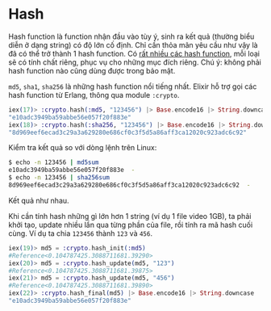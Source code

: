 # Hash
Hash function là function nhận đầu vào tùy ý, sinh ra kết quả (thường biểu diễn
ở dạng string) có độ lớn cố định.
Chỉ cần thỏa mãn yêu cầu như vậy là đã có thể trở thành 1 hash function.
Có [rất nhiều các hash function](https://en.wikipedia.org/wiki/List_of_hash_functions#Non-cryptographic_hash_functions), mỗi loại sẽ có tính chất riêng, phục vụ cho những mục đích riêng.
Chú ý: không phải hash function nào cũng dùng được trong bảo mật.

`md5`, `sha1`, `sha256` là những hash function nổi tiếng nhất.
Elixir hỗ trợ gọi các hash function từ Erlang, thông qua module `:crypto`.

```elixir
iex(17)> :crypto.hash(:md5, "123456") |> Base.encode16 |> String.downcase
"e10adc3949ba59abbe56e057f20f883e"
iex(18)> :crypto.hash(:sha256, "123456") |> Base.encode16 |> String.downcase
"8d969eef6ecad3c29a3a629280e686cf0c3f5d5a86aff3ca12020c923adc6c92"
```

Kiểm tra kết quả so với dòng lệnh trên Linux:

```bash
$ echo -n 123456 | md5sum
e10adc3949ba59abbe56e057f20f883e  -
$ echo -n 123456 | sha256sum
8d969eef6ecad3c29a3a629280e686cf0c3f5d5a86aff3ca12020c923adc6c92  -
```

Kết quả như nhau.

Khi cần tính hash những gì lớn hơn 1 string (ví dụ 1 file video 1GB),
ta phải khởi tạo, update nhiều lần qua từng phần của file, rồi tính ra mã hash
cuối cùng. Ví dụ ta chia `123456` thành `123` và `456`.

```elixir
iex(19)> md5 = :crypto.hash_init(:md5)
#Reference<0.104787425.3088711681.39290>
iex(20)> md5 = :crypto.hash_update(md5, "123")
#Reference<0.104787425.3088711681.39875>
iex(21)> md5 = :crypto.hash_update(md5, "456")
#Reference<0.104787425.3088711681.39890>
iex(22)> :crypto.hash_final(md5) |> Base.encode16 |> String.downcase
"e10adc3949ba59abbe56e057f20f883e"
```

